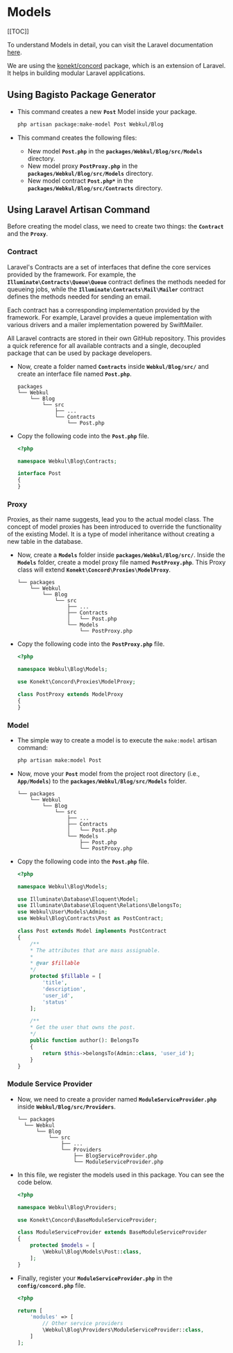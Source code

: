 # Models

[[TOC]]

To understand Models in detail, you can visit the Laravel documentation [here](https://laravel.com/docs/10.x/eloquent).

We are using the [konekt/concord](https://packagist.org/packages/konekt/concord) package, which is an extension of Laravel. It helps in building modular Laravel applications.

## Using Bagisto Package Generator

- This command creates a new **`Post`** Model inside your package.

  ```sh
  php artisan package:make-model Post Webkul/Blog
  ```

- This command creates the following files:
  - New model **`Post.php`** in the **`packages/Webkul/Blog/src/Models`** directory.
  - New model proxy **`PostProxy.php`** in the **`packages/Webkul/Blog/src/Models`** directory.
  - New model contract **`Post.php*`** in the **`packages/Webkul/Blog/src/Contracts`** directory.

## Using Laravel Artisan Command

Before creating the model class, we need to create two things: the **`Contract`** and the **`Proxy`**.

### Contract

Laravel's Contracts are a set of interfaces that define the core services provided by the framework. For example, the **`Illuminate\Contracts\Queue\Queue`** contract defines the methods needed for queueing jobs, while the **`Illuminate\Contracts\Mail\Mailer`** contract defines the methods needed for sending an email.

Each contract has a corresponding implementation provided by the framework. For example, Laravel provides a queue implementation with various drivers and a mailer implementation powered by SwiftMailer.

All Laravel contracts are stored in their own GitHub repository. This provides a quick reference for all available contracts and a single, decoupled package that can be used by package developers.

- Now, create a folder named **`Contracts`** inside **`Webkul/Blog/src/`** and create an interface file named **`Post.php`**.

  ```
  packages
  └── Webkul
      └── Blog
          └── src
              ├── ...
              └── Contracts
                  └── Post.php
  ```

- Copy the following code into the **`Post.php`** file.

  ```php
  <?php

  namespace Webkul\Blog\Contracts;

  interface Post
  {
  }
  ```

### Proxy

Proxies, as their name suggests, lead you to the actual model class. The concept of model proxies has been introduced to override the functionality of the existing Model. It is a type of model inheritance without creating a new table in the database.

- Now, create a **`Models`** folder inside **`packages/Webkul/Blog/src/`**. Inside the **`Models`** folder, create a model proxy file named **`PostProxy.php`**. This Proxy class will extend **`Konekt\Concord\Proxies\ModelProxy`**.

  ```
  └── packages
      └── Webkul
          └── Blog
              └── src
                  ├── ...
                  ├── Contracts
                  │   └── Post.php
                  └── Models
                      └── PostProxy.php
  ```

- Copy the following code into the **`PostProxy.php`** file.

  ```php
  <?php

  namespace Webkul\Blog\Models;

  use Konekt\Concord\Proxies\ModelProxy;

  class PostProxy extends ModelProxy
  {
  }
  ```

### Model

- The simple way to create a model is to execute the `make:model` artisan command:

  ```sh
  php artisan make:model Post
  ```

- Now, move your **`Post`** model from the project root directory (i.e., **`App/Models`**) to the **`packages/Webkul/Blog/src/Models`** folder.

  ```
  └── packages
      └── Webkul
          └── Blog
              └── src
                  ├── ...
                  ├── Contracts
                  │   └── Post.php
                  └── Models
                      ├── Post.php
                      └── PostProxy.php
  ```

- Copy the following code into the **`Post.php`** file.

  ```php
  <?php

  namespace Webkul\Blog\Models;

  use Illuminate\Database\Eloquent\Model;
  use Illuminate\Database\Eloquent\Relations\BelongsTo;
  use Webkul\User\Models\Admin;
  use Webkul\Blog\Contracts\Post as PostContract;

  class Post extends Model implements PostContract
  {
      /**
      * The attributes that are mass assignable.
      *
      * @var $fillable
      */
      protected $fillable = [
          'title',
          'description',
          'user_id',
          'status'
      ];

      /**
      * Get the user that owns the post.
      */
      public function author(): BelongsTo
      {
          return $this->belongsTo(Admin::class, 'user_id');
      }
  }
  ```

### Module Service Provider

- Now, we need to create a provider named **`ModuleServiceProvider.php`** inside **`Webkul/Blog/src/Providers`**.

  ```
  └── packages
    └── Webkul
        └── Blog
            └── src
                ├── ...
                └── Providers
                    ├── BlogServiceProvider.php
                    └── ModuleServiceProvider.php
  ```

- In this file, we register the models used in this package. You can see the code below.

  ```php
  <?php

  namespace Webkul\Blog\Providers;

  use Konekt\Concord\BaseModuleServiceProvider;

  class ModuleServiceProvider extends BaseModuleServiceProvider
  {
      protected $models = [
          \Webkul\Blog\Models\Post::class,
      ];
  }
  ```

- Finally, register your **`ModuleServiceProvider.php`** in the **`config/concord.php`** file.

  ```php
  <?php

  return [
      'modules' => [
          // Other service providers
          \Webkul\Blog\Providers\ModuleServiceProvider::class,
      ]
  ];
  ```